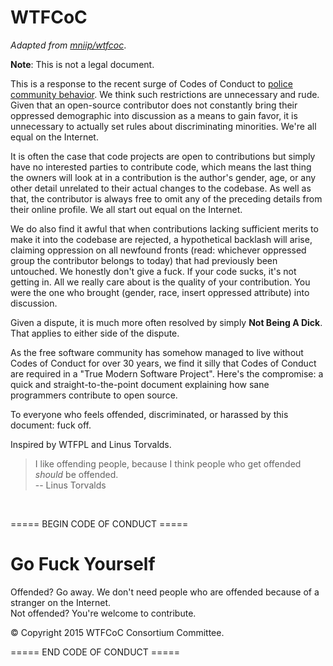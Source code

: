 WTFCoC
======

_Adapted from [mniip/wtfcoc](https://github.com/mniip/wtfcoc)_.

**Note**: This is not a legal document.

This is a response to the recent surge of Codes of Conduct to [police community behavior](https://www.rust-lang.org/en-US/conduct.html). We think such restrictions are unnecessary and rude. Given that an open-source contributor does not constantly bring their oppressed demographic into discussion as a means to gain favor, it is unnecessary to actually set rules about discriminating minorities. We're all equal on the Internet. 

It is often the case that code projects are open to contributions but simply have no interested parties to contribute code, which means the last thing the owners will look at in a contribution is the author's gender, age, or any other detail unrelated to their actual changes to the codebase. As well as that, the contributor is always free to omit any of the preceding details from their online profile. We all start out equal on the Internet.

We do also find it awful that when contributions lacking sufficient merits to make it into the codebase are rejected, a hypothetical backlash will arise, claiming oppression on all newfound fronts (read: whichever oppressed group the contributor belongs to today) that had previously been untouched. We honestly don't give a fuck. If your code sucks, it's not getting in. All we really care about is the quality of your contribution. You were the one who brought (gender, race, insert oppressed attribute) into discussion.

Given a dispute, it is much more often resolved by simply **Not Being A Dick**. That applies to either side of the dispute.

As the free software community has somehow managed to live without Codes of Conduct for over 30 years, we find it silly that Codes of Conduct are required in a "True Modern Software Project". Here's the compromise: a quick and straight-to-the-point document explaining how sane programmers contribute to open source.

To everyone who feels offended, discriminated, or harassed by this document: fuck off.

Inspired by WTFPL and Linus Torvalds.

> I like offending people, because I think people who get offended *should* be offended.  
> -- Linus Torvalds

<br/>

===== BEGIN CODE OF CONDUCT =====

Go Fuck Yourself
=============

Offended? Go away. We don't need people who are offended because of a stranger on the Internet.  
Not offended? You're welcome to contribute.

&copy; Copyright 2015 WTFCoC Consortium Committee.

===== END CODE OF CONDUCT =====
